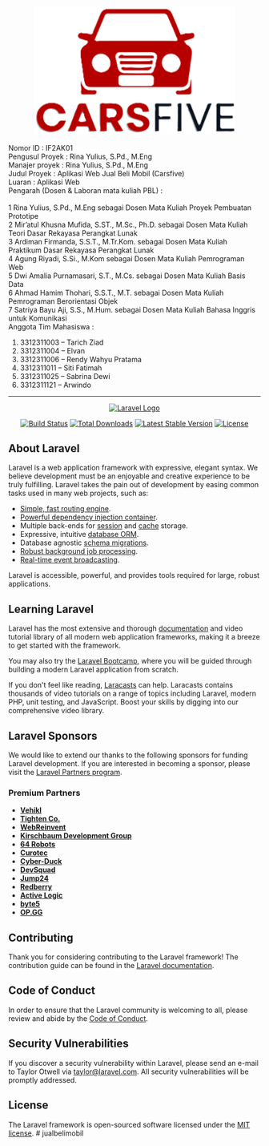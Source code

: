 <p align="center"><img src="public/images/logo.png" width="400" alt="logo"></img></p>

Nomor ID	: 	IF2AK01<br>
Pengusul Proyek	:	Rina Yulius, S.Pd., M.Eng<br>
Manajer proyek	:	Rina Yulius, S.Pd., M.Eng<br>
Judul Proyek	:	Aplikasi Web Jual Beli Mobil (Carsfive)<br>
Luaran	:	Aplikasi Web<br>
Pengarah (Dosen & Laboran mata kuliah PBL)	:<br>	
1	Rina Yulius, S.Pd., M.Eng sebagai Dosen Mata Kuliah Proyek Pembuatan Prototipe<br>
2	Mir’atul Khusna Mufida, S.ST., M.Sc., Ph.D. sebagai Dosen Mata Kuliah Teori Dasar Rekayasa Perangkat Lunak<br>
3	Ardiman Firmanda, S.S.T., M.Tr.Kom. sebagai Dosen Mata Kuliah Praktikum Dasar Rekayasa Perangkat Lunak <br>
4	Agung Riyadi, S.Si., M.Kom sebagai Dosen Mata Kuliah Pemrograman Web <br>
5	Dwi Amalia Purnamasari, S.T., M.Cs. sebagai Dosen Mata Kuliah Basis Data<br>
6	Ahmad Hamim Thohari, S.S.T., M.T. sebagai Dosen Mata Kuliah Pemrograman Berorientasi Objek<br>
7	Satriya Bayu Aji, S.S., M.Hum. sebagai Dosen Mata Kuliah Bahasa Inggris untuk Komunikasi<br>
Anggota Tim Mahasiswa	:	<br>
1.	3312311003 – Tarich Ziad<br>
2.	3312311004 – Elvan<br>
3.	3312311006 – Rendy Wahyu Pratama <br>
4.	3312311011 – Siti Fatimah<br>
5.	3312311025 – Sabrina Dewi<br>
6.	3312311121 – Arwindo<br>

<hr>

<p align="center"><a href="https://laravel.com" target="_blank"><img src="https://raw.githubusercontent.com/laravel/art/master/logo-lockup/5%20SVG/2%20CMYK/1%20Full%20Color/laravel-logolockup-cmyk-red.svg" width="400" alt="Laravel Logo"></a></p>

<p align="center">
<a href="https://github.com/laravel/framework/actions"><img src="https://github.com/laravel/framework/workflows/tests/badge.svg" alt="Build Status"></a>
<a href="https://packagist.org/packages/laravel/framework"><img src="https://img.shields.io/packagist/dt/laravel/framework" alt="Total Downloads"></a>
<a href="https://packagist.org/packages/laravel/framework"><img src="https://img.shields.io/packagist/v/laravel/framework" alt="Latest Stable Version"></a>
<a href="https://packagist.org/packages/laravel/framework"><img src="https://img.shields.io/packagist/l/laravel/framework" alt="License"></a>
</p>

## About Laravel

Laravel is a web application framework with expressive, elegant syntax. We believe development must be an enjoyable and creative experience to be truly fulfilling. Laravel takes the pain out of development by easing common tasks used in many web projects, such as:

- [Simple, fast routing engine](https://laravel.com/docs/routing).
- [Powerful dependency injection container](https://laravel.com/docs/container).
- Multiple back-ends for [session](https://laravel.com/docs/session) and [cache](https://laravel.com/docs/cache) storage.
- Expressive, intuitive [database ORM](https://laravel.com/docs/eloquent).
- Database agnostic [schema migrations](https://laravel.com/docs/migrations).
- [Robust background job processing](https://laravel.com/docs/queues).
- [Real-time event broadcasting](https://laravel.com/docs/broadcasting).

Laravel is accessible, powerful, and provides tools required for large, robust applications.

## Learning Laravel

Laravel has the most extensive and thorough [documentation](https://laravel.com/docs) and video tutorial library of all modern web application frameworks, making it a breeze to get started with the framework.

You may also try the [Laravel Bootcamp](https://bootcamp.laravel.com), where you will be guided through building a modern Laravel application from scratch.

If you don't feel like reading, [Laracasts](https://laracasts.com) can help. Laracasts contains thousands of video tutorials on a range of topics including Laravel, modern PHP, unit testing, and JavaScript. Boost your skills by digging into our comprehensive video library.

## Laravel Sponsors

We would like to extend our thanks to the following sponsors for funding Laravel development. If you are interested in becoming a sponsor, please visit the [Laravel Partners program](https://partners.laravel.com).

### Premium Partners

- **[Vehikl](https://vehikl.com/)**
- **[Tighten Co.](https://tighten.co)**
- **[WebReinvent](https://webreinvent.com/)**
- **[Kirschbaum Development Group](https://kirschbaumdevelopment.com)**
- **[64 Robots](https://64robots.com)**
- **[Curotec](https://www.curotec.com/services/technologies/laravel/)**
- **[Cyber-Duck](https://cyber-duck.co.uk)**
- **[DevSquad](https://devsquad.com/hire-laravel-developers)**
- **[Jump24](https://jump24.co.uk)**
- **[Redberry](https://redberry.international/laravel/)**
- **[Active Logic](https://activelogic.com)**
- **[byte5](https://byte5.de)**
- **[OP.GG](https://op.gg)**

## Contributing

Thank you for considering contributing to the Laravel framework! The contribution guide can be found in the [Laravel documentation](https://laravel.com/docs/contributions).

## Code of Conduct

In order to ensure that the Laravel community is welcoming to all, please review and abide by the [Code of Conduct](https://laravel.com/docs/contributions#code-of-conduct).

## Security Vulnerabilities

If you discover a security vulnerability within Laravel, please send an e-mail to Taylor Otwell via [taylor@laravel.com](mailto:taylor@laravel.com). All security vulnerabilities will be promptly addressed.

## License

The Laravel framework is open-sourced software licensed under the [MIT license](https://opensource.org/licenses/MIT).
#   j u a l b e l i m o b i l 
 
 